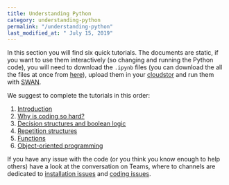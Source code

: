 ```yaml
---
title: Understanding Python
category: understanding-python
permalink: "/understanding-python"
last_modified_at: " July 15, 2019"
---
```


In this section you will find six quick tutorials. The documents are static, if you want to use them interactively (so changing and running the Python code), you will need to download the `.ipynb` files  (you can download the all the files at once from [here](https://code.research.uts.edu.au/143852/code-as-literacy-jupyter-notebooks/-/archive/master/code-as-literacy-jupyter-notebooks-master.zip)), upload them in your [cloudstor](http://www.dsmcode.com/getting-started/jupyter-notebook#cloudstor) and run them with [SWAN](http://www.dsmcode.com/getting-started/jupyter-notebook#cloudstor--jupyter-notebook--swan).

We suggest to complete the tutorials in this order:

1. [Introduction](/understanding-python/introduction)
2. [Why is coding so hard?](/understanding-python/why-is-so-hard)
3. [Decision structures and boolean logic](/understanding-python/decisions-and-logic)
4. [Repetition structures](/understanding-python/repetition)
5. [Functions](/understanding-python/functions)
6. [Object-oriented programming](/understanding-python/object-oriented-programming)

If you have any issue with the code (or you think you know enough to help others) have a look at the conversation on Teams, where to channels are dedicated to [installation issues](https://teams.microsoft.com/l/channel/19%3a769484749865406984d5d97a4bf7d25c%40thread.skype/Coding%2520issues?groupId=6b2b6609-a95b-40a2-8570-91455f3f78ba&tenantId=e8911c26-cf9f-4a9c-878e-527807be8791) and [coding issues](https://teams.microsoft.com/l/channel/19%3a769484749865406984d5d97a4bf7d25c%40thread.skype/Coding%2520issues?groupId=6b2b6609-a95b-40a2-8570-91455f3f78ba&tenantId=e8911c26-cf9f-4a9c-878e-527807be8791).
